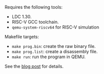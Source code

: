 Requires the following tools:

* LDC 1.30.
* RISC-V GCC toolchain.
* `qemu-system-riscv64` for RISC-V simulation

Makefile targets:

* `make prog.bin`: create the raw binary file.
* `make prog.list`: create a disassembly file.
* `make run`: run the program in QEMU.

See the [blog
post](https://zyedidia.github.io/blog/posts/1-d-baremetal/) for
details.
